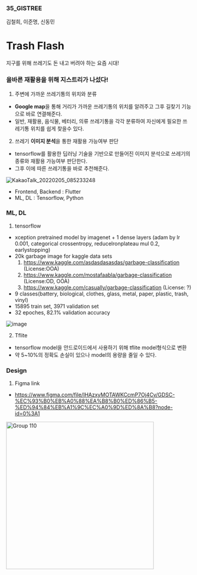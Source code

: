 ### 35_GISTREE
 김철희, 이준명, 신동민
 
# Trash Flash
 지구를 위해 쓰레기도 돈 내고 버려야 하는 요즘 시대! 
 
###  올바른 재활용을 위해 지스트리가 나섰다!
 1. 주변에 가까운 쓰레기통의 위치와 분류
   - **Google map**을 통해 거리가 가까운 쓰레기통의 위치를 알려주고 그후 길찾기 기능으로 바로 연결해준다.
   - 일반, 재활용, 음식물, 베터리, 의류 쓰레기통을 각각 분류하여 자신에게 필요한 쓰레기통 위치를 쉽게 찾을수 있다.
  
 2. 쓰레기 **이미지 분석**을 통한 재활용 가능여부 판단 
  - tensorflow를 활용한 딥러닝 기술을 기반으로 만들어진 이미지 분석으로 쓰레기의 종류와 재활용 가능여부 판단한다.
  - 그후 이에 따른 쓰레기통을 바로 추천해준다.

![KakaoTalk_20220205_085233248](https://user-images.githubusercontent.com/88830582/152621825-4bd203c1-3e70-4a2a-a75a-55e415099481.png)
 
- Frontend, Backend : Flutter
- ML, DL : Tensorflow, Python



### ML, DL

1. tensorflow
- xception pretrained model by imagenet + 1 dense layers (adam by lr 0.001, categorical crossentropy, reducelronplateau mul 0.2, earlystopping)
- 20k garbage image for kaggle data sets
  1. https://www.kaggle.com/asdasdasasdas/garbage-classification (License:OOA)
  2. https://www.kaggle.com/mostafaabla/garbage-classification (License:OD, OOA)
  3. https://www.kaggle.com/casually/garbage-classification (License: ?)
- 9 classes(battery, biological, clothes, glass, metal, paper, plastic, trash, vinyl)
- 15895 train set, 3971 validation set
- 32 epoches, 82.1% validation accuracy

![image](https://user-images.githubusercontent.com/88830582/152622000-3865a26e-6c19-4bf1-88b1-f5c3ddd5e019.png)

2. Tflite
- tensorflow model을 안드로이드에서 사용하기 위해 tflite model형식으로 변환
- 약 5~10%의 정확도 손실이 있으나 model의 용량을 줄일 수 있다.


### Design
1. Figma link
 - https://www.figma.com/file/IHAzxyMOTAWKCcmP7Oj4Cv/GDSC-%EC%93%B0%EB%A0%88%EA%B8%B0%ED%86%B5-%ED%94%84%EB%A1%9C%EC%A0%9D%ED%8A%B8?node-id=0%3A1
<img width="400" alt="Group 110" src="https://user-images.githubusercontent.com/77375383/152611866-86f67007-413f-450c-9ad7-a95c34133191.png">

